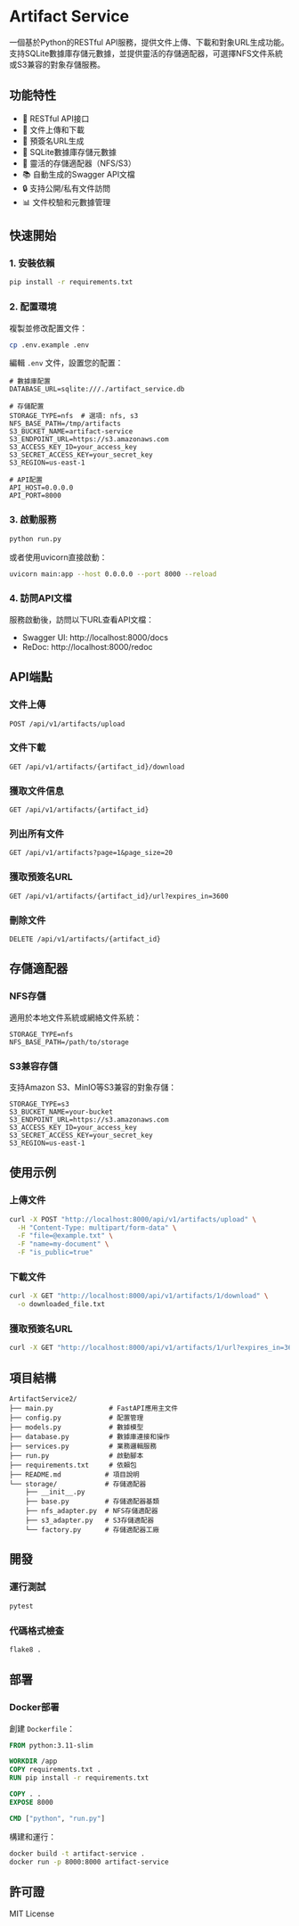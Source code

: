 # Artifact Service

一個基於Python的RESTful API服務，提供文件上傳、下載和對象URL生成功能。支持SQLite數據庫存儲元數據，並提供靈活的存儲適配器，可選擇NFS文件系統或S3兼容的對象存儲服務。

## 功能特性

- 🚀 RESTful API接口
- 📁 文件上傳和下載
- 🔗 預簽名URL生成
- 💾 SQLite數據庫存儲元數據
- 🔌 靈活的存儲適配器（NFS/S3）
- 📚 自動生成的Swagger API文檔
- 🔒 支持公開/私有文件訪問
- 📊 文件校驗和元數據管理

## 快速開始

### 1. 安裝依賴

```bash
pip install -r requirements.txt
```

### 2. 配置環境

複製並修改配置文件：

```bash
cp .env.example .env
```

編輯 `.env` 文件，設置您的配置：

```env
# 數據庫配置
DATABASE_URL=sqlite:///./artifact_service.db

# 存儲配置
STORAGE_TYPE=nfs  # 選項: nfs, s3
NFS_BASE_PATH=/tmp/artifacts
S3_BUCKET_NAME=artifact-service
S3_ENDPOINT_URL=https://s3.amazonaws.com
S3_ACCESS_KEY_ID=your_access_key
S3_SECRET_ACCESS_KEY=your_secret_key
S3_REGION=us-east-1

# API配置
API_HOST=0.0.0.0
API_PORT=8000
```

### 3. 啟動服務

```bash
python run.py
```

或者使用uvicorn直接啟動：

```bash
uvicorn main:app --host 0.0.0.0 --port 8000 --reload
```

### 4. 訪問API文檔

服務啟動後，訪問以下URL查看API文檔：

- Swagger UI: http://localhost:8000/docs
- ReDoc: http://localhost:8000/redoc

## API端點

### 文件上傳
```
POST /api/v1/artifacts/upload
```

### 文件下載
```
GET /api/v1/artifacts/{artifact_id}/download
```

### 獲取文件信息
```
GET /api/v1/artifacts/{artifact_id}
```

### 列出所有文件
```
GET /api/v1/artifacts?page=1&page_size=20
```

### 獲取預簽名URL
```
GET /api/v1/artifacts/{artifact_id}/url?expires_in=3600
```

### 刪除文件
```
DELETE /api/v1/artifacts/{artifact_id}
```

## 存儲適配器

### NFS存儲
適用於本地文件系統或網絡文件系統：

```env
STORAGE_TYPE=nfs
NFS_BASE_PATH=/path/to/storage
```

### S3兼容存儲
支持Amazon S3、MinIO等S3兼容的對象存儲：

```env
STORAGE_TYPE=s3
S3_BUCKET_NAME=your-bucket
S3_ENDPOINT_URL=https://s3.amazonaws.com
S3_ACCESS_KEY_ID=your_access_key
S3_SECRET_ACCESS_KEY=your_secret_key
S3_REGION=us-east-1
```

## 使用示例

### 上傳文件

```bash
curl -X POST "http://localhost:8000/api/v1/artifacts/upload" \
  -H "Content-Type: multipart/form-data" \
  -F "file=@example.txt" \
  -F "name=my-document" \
  -F "is_public=true"
```

### 下載文件

```bash
curl -X GET "http://localhost:8000/api/v1/artifacts/1/download" \
  -o downloaded_file.txt
```

### 獲取預簽名URL

```bash
curl -X GET "http://localhost:8000/api/v1/artifacts/1/url?expires_in=3600"
```

## 項目結構

```
ArtifactService2/
├── main.py              # FastAPI應用主文件
├── config.py            # 配置管理
├── models.py            # 數據模型
├── database.py          # 數據庫連接和操作
├── services.py          # 業務邏輯服務
├── run.py               # 啟動腳本
├── requirements.txt     # 依賴包
├── README.md           # 項目說明
└── storage/            # 存儲適配器
    ├── __init__.py
    ├── base.py         # 存儲適配器基類
    ├── nfs_adapter.py  # NFS存儲適配器
    ├── s3_adapter.py   # S3存儲適配器
    └── factory.py      # 存儲適配器工廠
```

## 開發

### 運行測試

```bash
pytest
```

### 代碼格式檢查

```bash
flake8 .
```

## 部署

### Docker部署

創建 `Dockerfile`：

```dockerfile
FROM python:3.11-slim

WORKDIR /app
COPY requirements.txt .
RUN pip install -r requirements.txt

COPY . .
EXPOSE 8000

CMD ["python", "run.py"]
```

構建和運行：

```bash
docker build -t artifact-service .
docker run -p 8000:8000 artifact-service
```

## 許可證

MIT License

